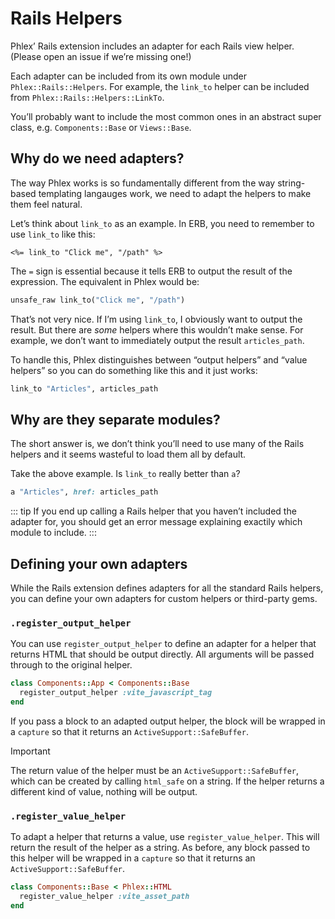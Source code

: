 # Rails Helpers

Phlex’ Rails extension includes an adapter for each Rails view helper. (Please open an issue if we’re missing one!)

Each adapter can be included from its own module under `Phlex::Rails::Helpers`. For example, the `link_to` helper can be included from `Phlex::Rails::Helpers::LinkTo`.

You’ll probably want to include the most common ones in an abstract super class, e.g. `Components::Base` or `Views::Base`.

## Why do we need adapters?

The way Phlex works is so fundamentally different from the way string-based templating langauges work, we need to adapt the helpers to make them feel natural.

Let’s think about `link_to` as an example. In ERB, you need to remember to use `link_to` like this:

```erb
<%= link_to "Click me", "/path" %>
```

The `=` sign is essential because it tells ERB to output the result of the expression. The equivalent in Phlex would be:

```ruby
unsafe_raw link_to("Click me", "/path")
```

That’s not very nice. If I’m using `link_to`, I obviously want to output the result. But there are _some_ helpers where this wouldn’t make sense. For example, we don’t want to immediately output the result `articles_path`.

To handle this, Phlex distinguishes between “output helpers” and “value helpers” so you can do something like this and it just works:

```ruby
link_to "Articles", articles_path
```

## Why are they separate modules?

The short answer is, we don’t think you’ll need to use many of the Rails helpers and it seems wasteful to load them all by default.

Take the above example. Is `link_to` really better than `a`?

```ruby
a "Articles", href: articles_path
```

::: tip
If you end up calling a Rails helper that you haven’t included the adapter for, you should get an error message explaining exactily which module to include.
:::

## Defining your own adapters

While the Rails extension defines adapters for all the standard Rails helpers, you can define your own adapters for custom helpers or third-party gems.

### `.register_output_helper`

You can use `register_output_helper` to define an adapter for a helper that returns HTML that should be output directly. All arguments will be passed through to the original helper.

```ruby
class Components::App < Components::Base
  register_output_helper :vite_javascript_tag
end
```

If you pass a block to an adapted output helper, the block will be wrapped in a `capture` so that it returns an `ActiveSupport::SafeBuffer`.

> [!IMPORTANT]
> The return value of the helper must be an `ActiveSupport::SafeBuffer`, which can be created by calling `html_safe` on a string. If the helper returns a different kind of value, nothing will be output.

### `.register_value_helper`

To adapt a helper that returns a value, use `register_value_helper`. This will return the result of the helper as a string. As before, any block passed to this helper will be wrapped in a `capture` so that it returns an `ActiveSupport::SafeBuffer`.

```ruby
class Components::Base < Phlex::HTML
  register_value_helper :vite_asset_path
end
```
